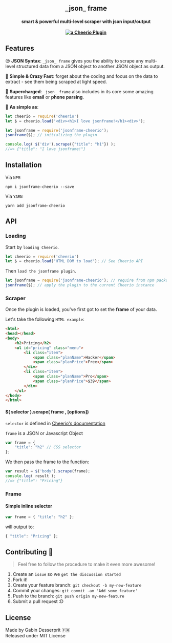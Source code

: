 <h2 align="center">_json_ frame</h2> 

<h4 align="center">
	<span>smart & powerful multi-level scraper with json input/output</span><br>
	<br>
	<a href="https://github.com/cheeriojs/cheerio#cheerio">
		<img src="https://img.shields.io/badge/plugin-Cheerio-red.svg" alt="a Cheerio Plugin" />
	</a>
</h4>

## Features

😍 **JSON Syntax**: `_json_ frame` gives you the ability to scrape any multi-level structured data from a JSON object to another JSON object as output.

🌈 **Simple & Crazy Fast**: forget about the coding and focus on the data to extract - see them being scraped at light speed.

💪 **Supercharged**: `_json_ frame` also includes in its core some amazing features like **email** or **phone parsing**.

🤙 **As simple as**:

```js
let cheerio = require('cheerio')
let $ = cheerio.load('<div><h1>I love jsonframe!</h1><div>');

let jsonframe = require('jsonframe-cheerio');
jsonframe($); // initializing the plugin

console.log( $('div').scrape({"title": "h1"}) );
//=> {"title": "I love jsonframe!"}

```

## Installation

Via `NPM`

```
npm i jsonframe-cheerio --save
```

Via `YARN`

```
yarn add jsonframe-cheerio
```

## API


### Loading
Start by `loading Cheerio`.

```js
let cheerio = require('cheerio')
let $ = cheerio.load("HTML DOM to load"); // See Cheerio API
```

Then `load the jsonframe plugin`.

```js
let jsonframe = require('jsonframe-cheerio'); // require from npm package
jsonframe($); // apply the plugin to the current Cheerio instance
```

### Scraper 

Once the plugin is loaded, you've first got to set the **frame** of your data.

Let's take the following `HTML example`:

```html
<html>
<head></head>
<body>
	<h2>Pricing</h2>
	<ul id="pricing" class="menu">
		<li class="item">
			<span class="planName">Hacker</span>
			<span class="planPrice">Free</span>
		</div>
		<li class="item">
			<span class="planName">Pro</span>
			<span class="planPrice">$39</span>
		</div>
	</ul>
</body>
</html>
```

#### $( selector ).scrape( frame , [options])

`selector` is defined in [Cheerio's documentation](https://github.com/cheeriojs/cheerio#-selector-context-root-)

`frame` is a JSON or Javascript Object

```js
var frame = {
	"title": "h2" // CSS selector
};
```

We then pass the frame to the function:

```js
var result = $('body').scrape(frame);
console.log( result );
//=> {"title": "Pricing"}
```

### Frame

#### Simple inline selector

```js
var frame = { "title": "h2" };
```

will output to:

```js
{ "title": "Pricing" };
```

## Contributing 🤝
> Feel free to follow the procedure to make it even more awesome!

1. Create an `issue` so we `get the discussion started`
2. Fork it!
3. Create your feature branch: `git checkout -b my-new-feature`
4. Commit your changes: `git commit -am 'Add some feature'`
5. Push to the branch: `git push origin my-new-feature`
6. Submit a pull request :D


## License
Made by Gabin Desserprit 🇫🇷 <br>
Released under MIT License